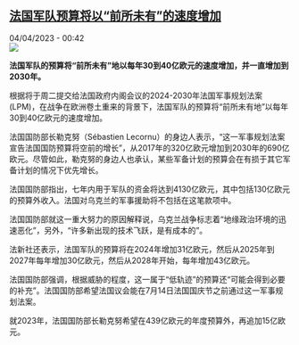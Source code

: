 <!--1680561903000-->
[法国军队预算将以“前所未有”的速度增加](https://www.rfi.fr/cn/%E6%B3%95%E5%9B%BD/20230403-%E6%B3%95%E5%9B%BD%E5%86%9B%E9%98%9F%E9%A2%84%E7%AE%97%E5%B0%86%E4%BB%A5-%E5%89%8D%E6%89%80%E6%9C%AA%E6%9C%89-%E7%9A%84%E9%80%9F%E5%BA%A6%E5%A2%9E%E5%8A%A0)
------

<div>04/04/2023 - 00:42</div><img src="https://s.rfi.fr/media/display/0ed1ec78-ceb6-11ed-ab38-005056bf30b7/w:1280/p:16x9/AP23073557089467.jpg"><p><strong>法国军队的预算将“前所未有”地以每年30到40亿欧元的速度增加，并一直增加到2030年。                    </strong></p><div><p><span><span><span><span><span><span>根据将于周二提交给法国政府内阁会议的</span></span></span><span><span><span>2024-2030年法国军事规划法案(LPM)，在战争在欧洲卷土重来的背景下，法国军队的预算将“前所未有地”以每年30到40亿欧元的速度增加。</span></span></span></span></span></span></p><p><span><span><span><span><span><span>法国国防部长勒克努（</span></span></span><span><span><span>Sébastien Lecornu）的身边人表示，“这一军事规划法案宣告法国国防预算将空前的增长”，从2017年的320亿欧元增加到2030年的690亿欧元。尽管如此，勒克努的身边人也承认，某些军备计划的预算会在有损于其它军备计划的情况下优先增长。</span></span></span></span></span></span></p><p><span><span><span><span><span><span>法国国防部指出，七年内用于军队的资金将达到</span></span></span><span><span><span>4130亿欧元，其中包括130亿欧元的预算外收入。法国对乌克兰的军事援助将不包括在这笔款项中。</span></span></span></span></span></span></p><p><span><span><span><span><span><span>法国国防部就这一重大努力的原因解释说，乌克兰战争标志着“地缘政治环境的迅速恶化”，另外，“许多新出现的技术飞跃，是有成本的”。</span></span></span></span></span></span></p><p><span><span><span><span><span><span>法新社还表示，法国军队的预算将在</span></span></span><span><span><span>2024年增加31亿欧元，然后从2025年到2027年每年增加30亿欧元，然后从2028年开始，每年增加43亿欧元。</span></span></span></span></span></span></p><p><span><span><span><span><span><span>法国国防部强调，根据威胁的程度，这一属于“低轨迹”的预算还“可能会得到必要的补充”。法国国防部希望法国议会能在</span></span></span><span><span><span>7月14日法国国庆节之前通过这一军事规划法案。</span></span></span></span></span></span></p><p><span><span><span><span><span><span>就</span></span></span><span><span><span>2023年，法国国防部长勒克努希望在439亿欧元的年度预算外，再追加15亿欧元。</span></span></span></span></span></span></p><div data-selfpromo-newsletter></div><div data-selfpromo-app></div></div>
